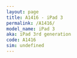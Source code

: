 ```yaml
---
layout: page
title: A1416 - iPad 3
permalink: /A1416/
model_name: iPad 3
aka: iPad 3rd generation
code: A1416
sim: undefined
---
```

